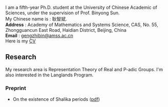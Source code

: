 I am a fifth-year Ph.D. student at the University of Chinese Academic of Sciences, under the supervision of Prof. Binyong Sun.  
My Chinese name is : 耿智斌.  
**Address** : Academy of Mathematics and Systems Science, CAS, No. 55, Zhongguancun East Road, Haidian District, Beijing, China  
**Email** : gengzhibin@amss.ac.cn  
Here is my [<u>CV</u>](./Curriculum_V)

## Research
My research area is Representation Theory of Real and P-adic Groups. I'm also interested in the Langlands Program. 
### Preprint
- On the existence of Shalika periods ([<u>pdf</u>](./Curriculum_V))
